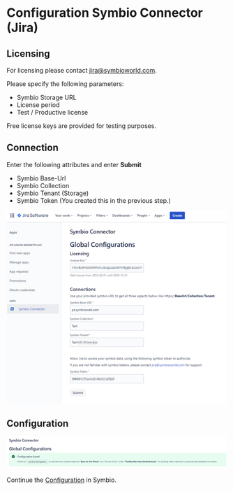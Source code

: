 # Configuration Symbio Connector (Jira)

## Licensing

For licensing please contact jira@symbioworld.com.

Please specify the following parameters:
- Symbio Storage URL
- License period
- Test / Productive license

Free license keys are provided for testing purposes. 

## Connection
Enter the following attributes and enter **Submit** 
* Symbio Base-Url
* Symbio Collection
* Symbio Tenant (Storage)
* Symbio Token (You created this in the previous step.)
 

 ![screen](./media/configuration-symbio-connector-jira-1.png)

## Configuration
 ![screen](./media/configuration-symbio-connector-jira-2.png)

Continue the [Configuration](4-configuraiton-symbio-connector.md) in Symbio.
